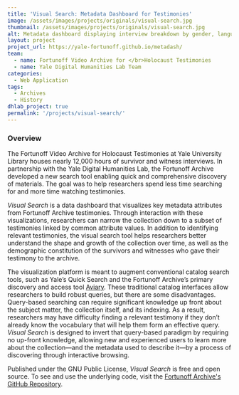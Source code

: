 ```yaml
---
title: 'Visual Search: Metadata Dashboard for Testimonies'
image: /assets/images/projects/originals/visual-search.jpg
thumbnail: /assets/images/projects/originals/visual-search.jpg
alt: Metadata dashboard displaying interview breakdown by gender, languages, dates, birthplace, and affiliate programs
layout: project
project_url: https://yale-fortunoff.github.io/metadash/
team:
  - name: Fortunoff Video Archive for </br>Holocaust Testimonies
  - name: Yale Digital Humanities Lab Team
categories:
  - Web Application
tags:
  - Archives
  - History
dhlab_project: true
permalink: '/projects/visual-search/'
---
```


### Overview
The Fortunoff Video Archive for Holocaust Testimonies at Yale University Library houses nearly 12,000 hours of survivor and witness interviews. In partnership with the Yale Digital Humanities Lab, the Fortunoff Archive developed a new search tool enabling quick and comprehensive discovery of materials. The goal was to help researchers spend less time searching for and more time watching testimonies.

*Visual Search* is a data dashboard that visualizes key metadata attributes from Fortunoff Archive testimonies. Through interaction with these visualizations, researchers can narrow the collection down to a subset of testimonies linked by common attribute values. In addition to identifying relevant testimonies, the visual search tool helps researchers better understand the shape and growth of the collection over time, as well as the demographic constitution of the survivors and witnesses who gave their testimony to the archive.

The visualization platform is meant to augment conventional catalog search tools, such as Yale’s Quick Search and the Fortunoff Archive’s primary discovery and access tool <a href='https://fortunoff.aviaryplatform.com/' target='_blank'>Aviary</a>. These traditional catalog interfaces allow researchers to build robust queries, but there are some disadvantages. Query-based searching can require significant knowledge up front about the subject matter, the collection itself, and its indexing. As a result, researchers may have difficulty finding a relevant testimony if they don’t already know the vocabulary that will help them form an effective query. *Visual Search* is designed to invert that query-based paradigm by requiring no up-front knowledge, allowing new and experienced users to learn more about the collection—and the metadata used to describe it—by a process of discovering through interactive browsing.

Published under the GNU Public License, *Visual Search* is free and open source. To see and use the underlying code, visit the <a href='https://github.com/yale-fortunoff/metadash' target='_blank'>Fortunoff Archive's GitHub Repository</a>.